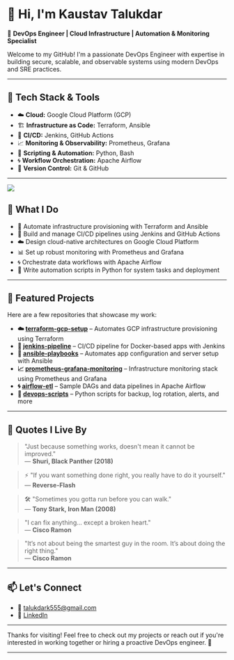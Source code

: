 # 👋 Hi, I'm Kaustav Talukdar

🚀 **DevOps Engineer | Cloud Infrastructure | Automation & Monitoring Specialist**

Welcome to my GitHub! I'm a passionate DevOps Engineer with expertise in building secure, scalable, and observable systems using modern DevOps and SRE practices.

---

## 🔧 Tech Stack & Tools

- ☁️ **Cloud:** Google Cloud Platform (GCP)
- 🏗️ **Infrastructure as Code:** Terraform, Ansible
- 🔁 **CI/CD:** Jenkins, GitHub Actions
- 📈 **Monitoring & Observability:** Prometheus, Grafana
- 🐍 **Scripting & Automation:** Python, Bash
- 🌀 **Workflow Orchestration:** Apache Airflow
- 📂 **Version Control:** Git & GitHub

---

![](https://img.freepik.com/premium-vector/google-cloud-logo-vector-cloud-platform-with-silver-background-vector_981536-439.jpg?w=200)

## 💼 What I Do

- 🔨 Automate infrastructure provisioning with Terraform and Ansible
- 🚀 Build and manage CI/CD pipelines using Jenkins and GitHub Actions
- ☁️ Design cloud-native architectures on Google Cloud Platform
- 📊 Set up robust monitoring with Prometheus and Grafana
- 🌀 Orchestrate data workflows with Apache Airflow
- 🐍 Write automation scripts in Python for system tasks and deployment

---

## 📂 Featured Projects

Here are a few repositories that showcase my work:

- **☁️ [terraform-gcp-setup](#)** – Automates GCP infrastructure provisioning using Terraform
- **🚀 [jenkins-pipeline](#)** – CI/CD pipeline for Docker-based apps with Jenkins
- **🔧 [ansible-playbooks](#)** – Automates app configuration and server setup with Ansible
- **📈 [prometheus-grafana-monitoring](#)** – Infrastructure monitoring stack using Prometheus and Grafana
- **🌀 [airflow-etl](#)** – Sample DAGs and data pipelines in Apache Airflow
- **🐍 [devops-scripts](#)** – Python scripts for backup, log rotation, alerts, and more

---

## 💬 Quotes I Live By

> "Just because something works, doesn't mean it cannot be improved."  
> — **Shuri, Black Panther (2018)**  

> ⚡ "If you want something done right, you really have to do it yourself."  
> — **Reverse-Flash**

> 🛠️ "Sometimes you gotta run before you can walk."  
> — **Tony Stark, Iron Man (2008)**

> "I can fix anything... except a broken heart."  
> — **Cisco Ramon**

> "It’s not about being the smartest guy in the room. It’s about doing the right thing."  
> — **Cisco Ramon**  
---

## 📫 Let's Connect

- 📧 [talukdark555@gmail.com](mailto:talukdark555@gmail.com)
- 💼 [LinkedIn](https://www.linkedin.com/in/kaustav-moni-talukdar-655b88122)

---

Thanks for visiting! Feel free to check out my projects or reach out if you're interested in working together or hiring a proactive DevOps engineer. 🚀

---

